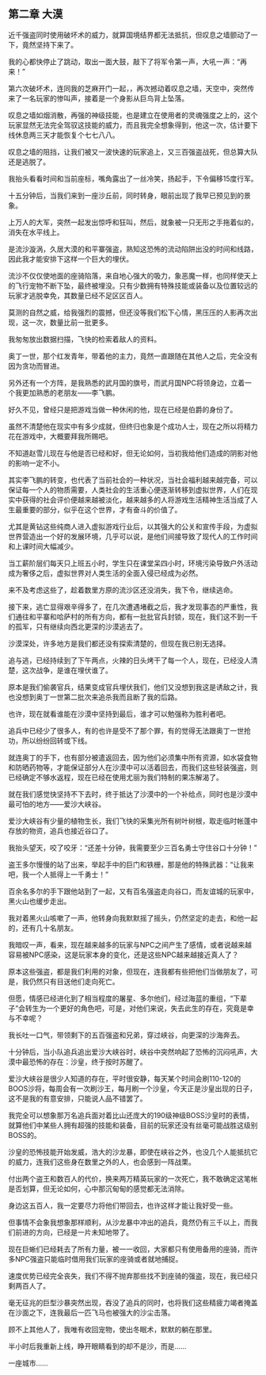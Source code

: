 ## 第二章 大漠

近千强盗同时使用破坏术的威力，就算国境结界都无法抵抗，但叹息之墙颤动了一下，竟然坚持下来了。

我的心都快停止了跳动，取出一面大鼓，敲下了将军令第一声，大吼一声：“再来！”

第六次破坏术，连同我的芝麻开门一起，，再次撼动着叹息之墙，天空中，突然传来了一名玩家的惨叫声，接着是一个身影从巨鸟背上坠落。

叹息之墙如烟消散，再强的神级技能，也是建立在使用者的灵魂强度之上的，这个玩家显然无法完全驾驭这技能的威力，而且我完全想象得到，他这一次，估计要下线休息两三天才能恢复个七七八八。

叹息之墙的阻挡，让我们被又一波快速的玩家追上，又三百强盗战死，但总算大队还是逃脱了。

我抬头看看时间和当前座标，嘴角露出了一丝冷笑，扬起手，下令偏移15度行军。

十五分钟后，当我们来到一座沙丘前，同时转身，眼前出现了我早已预见到的景象。

上万人的大军，突然一起发出惊呼和狂叫，然后，就象被一只无形之手拖着似的，消失在水平线上。

是流沙漩涡，久居大漠的和平寨强盗，熟知这恐怖的流动陷阱出没的时间和线路，因此我才能安排下这样一个巨大的埋伏。

流沙不仅仅使地面的座骑陷落，来自地心强大的吸力，象恶魔一样，也同样使天上的飞行宠物不断下坠，最终被埋没。只有少数拥有特殊技能或装备以及位置较远的玩家才逃脱幸免，其数量已经不足区区百人。

莫测的自然之威，给我强烈的震撼，但还没等我们松下心情，黑压压的人影再次出现，这一次，数量比前一批更多。

我匆匆放出数据扫描，飞快的检索着敌人的资料。

奥丁一世，那个红发青年，带着他的主力，竟然一直跟随在其他人之后，完全没有因为贪功而冒进。

另外还有一个方阵，是我熟悉的武月国的旗号，而武月国NPC将领身边，立着一个我更加熟悉的老朋友——李飞鹏。

好久不见，曾经只是把游戏当做一种休闲的他，现在已经是伯爵的身份了。

虽然不清楚他在现实中有多少成就，但终归也象是个成功人士，现在之所以将精力花在游戏中，大概要拜我所赐吧。

不知道赵雪儿现在与他是否已经和好，但无论如何，当初我给他们造成的阴影对他的影响一定不小。

其实李飞鹏的转变，也代表了当前社会的一种状况，当社会福利越来越完备，可以保证每一个人的物质需要，人类社会的生活重心便逐渐转移到虚拟世界，人们在现实中获得的社会评价便越来越被淡化，越来越多的人将游戏生活精神生活当成了人生最重要的部分，似乎在这个世界，才有奋斗的价值了。

尤其是黄钻这些纯商人进入虚拟游戏行业后，以其强大的公关和宣传手段，为虚拟世界营造出一个好的发展环境，几乎可以说，是他们间接导致了现代人的工作时间和上课时间大幅减少。

当工薪阶层们每天只上班五小时，学生只在课堂呆四小时，环境污染导致户外活动成为奢侈之后，虚拟世界对人类生活的全面入侵已经成为必然。

来不及考虑这些了，趁着数里方原的流沙区还没消失，我下令，继续逃命。

接下来，逃亡显得艰辛得多了，在几次遭遇堵截之后，我才发现事态的严重性，我们通往和平寨和哈萨村的所有方向，都有一批批官兵封锁，现在，我们这不到一千的孤军，只有继续向西北更深的沙漠逃去了。

沙漠深处，许多地方是我们都还没有探索清楚的，但现在我已别无选择。

追与逃，已经持续到了下午两点，火辣的日头烤干了每一个人，现在，已经没人清楚，这次战争，是谁在埋伏谁了。

原本是我们偷袭官兵，结果变成官兵埋伏我们，他们又没想到我这是诱敌之计，我也没想到奥丁一世第二批次来追杀我而且断了我的后路。

也许，现在就看谁能在沙漠中坚持到最后，谁才可以勉强称为胜利者吧。

追兵中已经少了很多人，有的也许是受不了那个罪，有的觉得无法跟奥丁一世抢功，所以纷纷回转或下线。

就连奥丁的手下，也有部分被遣返回去，因为他们必须集中所有资源，如水袋食物和防晒药物等，才能保证部分人在沙漠中可以活着回去，而我们这些轻装强盗，则已经确定不够水返程，现在已经在使用尤丽为我们特制的果冻解渴了。

就在我们感觉快坚持不下去时，终于抵达了沙漠中的一个补给点，同时也是沙漠中最可怕的地方——爱沙大峡谷。

爱沙大峡谷有少量的植物生长，我们飞快的采集光所有树叶树根，取走临时帐蓬中存放的物资，追兵也接近谷口了。

我抬头望天，咬了咬牙：“还差十分钟，我需要至少三百名勇士守住谷口十分钟！”

盗王多尔慢慢的站了出来，举起手中的巨门和铁栅，那是他的特殊武器：“让我来吧，我一个人抵得上一千勇士！”

百余名多尔的手下跟他站到了一起，又有百名强盗走向谷口，而友谊城的玩家中，黑火山也缓步走出。

我对着黑火山咳嗽了一声，他转身向我默默摇了摇头，仍然坚定的走去，和他一起的，还有几十名朋友。

我暗叹一声，看来，现在越来越多的玩家与NPC之间产生了感情，或者说越来越容易被NPC感染，这是玩家本身的变化，还是这些NPC越来越接近真人了？

原本这些强盗，都是我们利用的对象，但现在，连我都有些把他们当做朋友了，可是，我仍然只有目送他们走向死亡。

但愿，情感已经进化到了相当程度的屠星、多尔他们，经过海蓝的重组，“下辈子”会转生为一个更好的角色吧，可是，对他们来说，失去此生的存在，究竟是幸与不幸呢？

我长吐一口气，带领剩下的五百强盗和兄弟，穿过峡谷，向更深的沙海奔去。

十分钟后，当小队追兵追出爱沙大峡谷时，峡谷中突然响起了恐怖的沉闷吼声，大漠中最恐怖的存在：沙皇，终于按时苏醒了。

爱沙大峡谷是很少人知道的存在，平时很安静，每天某个时间会刷110-120的BOOS沙将，每周会有一次刷沙王，每月刷一个沙皇，今天正是沙皇出现的日子，这不是我的有意安排，只能说人品不错罢了。

我完全可以想象那万名追兵面对着比山还庞大的190级神级BOSS沙皇时的表情，就算他们中某些人拥有超强的技能和装备，目前的玩家还没有丝毫可能战胜这级别BOSS的。

沙皇的恐怖技能开始发威，浩大的沙龙暴，即使在峡谷之外，也没几个人能抵抗它的威力，连我们这些身在数里之外的人，也会感到一阵战栗。

付出两个盗王和数百人的代价，换来两万精英玩家的一次死亡，我不敢确定这笔帐是否划算，但无论如何，心中那沉甸甸的感觉都无法消除。

身边这五百人，我一定要尽力将他们带回去，也许这样才能让我好受一些。

但事情不会象我想象那样顺利，从沙龙暴中冲出的追兵，竟然仍有三千以上，而我们前进的方向，已经是一片未知地带了。

现在巨蜥们已经耗去了所有力量，被一一收回，大家都只有使用备用的座骑，而许多NPC强盗只能临时借用我们玩家的座骑或者就地捕捉。

速度优势已经完全丧失，我们不得不抛弃那些找不到座骑的强盗，现在，我已经只剩两百人了。

毫无征兆的巨型沙暴突然出现，吞没了追兵的同时，也将我们这些精疲力竭者掩盖在沙面之下，连我最后一匹飞马也被强大的沙尘击落。

顾不上其他人了，我唯有收回宠物，使出冬眠术，默默的躺在那里。

半小时后我重新上线，睁开眼睛看到的却不是沙，而是……

一座城市……

